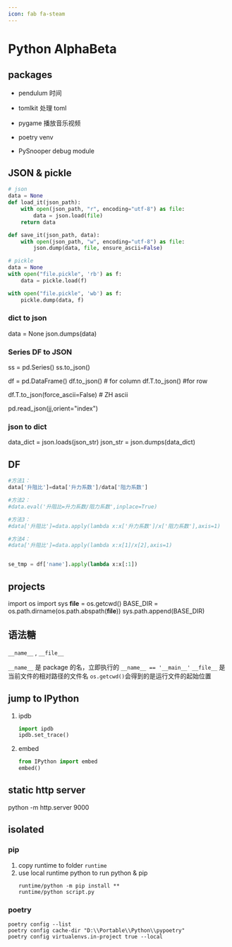 ```yaml
---
icon: fab fa-steam
---
```


# Python AlphaBeta

## packages

- pendulum
  时间

- tomlkit
  处理 toml

- pygame
  播放音乐视频

- poetry
  venv

- PySnooper
  debug module

## JSON & pickle

```python
# json
data = None
def load_it(json_path):
    with open(json_path, "r", encoding="utf-8") as file:
        data = json.load(file)
    return data

def save_it(json_path, data):
    with open(json_path, "w", encoding="utf-8") as file:
        json.dump(data, file, ensure_ascii=False)

# pickle
data = None
with open("file.pickle", 'rb') as f:
    data = pickle.load(f)

with open("file.pickle", 'wb') as f:
    pickle.dump(data, f)
```

### dict to json

data = None
json.dumps(data)

### Series DF to JSON

ss = pd.Series()
ss.to_json()

df = pd.DataFrame()
df.to_json() # for column
df.T.to_json() #for row

df.T.to_json(force_ascii=False) # ZH ascii

pd.read_json(jj,orient="index")

### json to dict

data_dict = json.loads(json_str)
json_str = json.dumps(data_dict)

## DF

```python
#方法1：
data['升阻比']=data['升力系数']/data['阻力系数']

#方法2：
#data.eval('升阻比=升力系数/阻力系数',inplace=True)

#方法3：
#data['升阻比']=data.apply(lambda x:x['升力系数']/x['阻力系数'],axis=1)

#方法4：
#data['升阻比']=data.apply(lambda x:x[1]/x[2],axis=1)


se_tmp = df['name'].apply(lambda x:x[:1])
```

## projects

import os
import sys
**file** = os.getcwd()
BASE_DIR = os.path.dirname(os.path.abspath(**file**))
sys.path.append(BASE_DIR)

## 语法糖

`__name__` , `__file__`

`__name__` 是 package 的名，立即执行的 `__name__ == '__main__'`
`__file__` 是当前文件的相对路径的文件名
`os.getcwd()`会得到的是运行文件的起始位置

## jump to IPython

1. ipdb
    ```python
    import ipdb
    ipdb.set_trace()
    ```
2. embed
    ```python
    from IPython import embed
    embed()
    ```

## static http server

python -m http.server 9000

## isolated 

### pip

1. copy runtime to folder `runtime`
2. use local runtime python to run python & pip
    ```shell
    runtime/python -m pip install **
    runtime/python script.py
    ```

### poetry

```shell
poetry config --list
poetry config cache-dir "D:\\Portable\\Python\\pypoetry"
poetry config virtualenvs.in-project true --local
```

